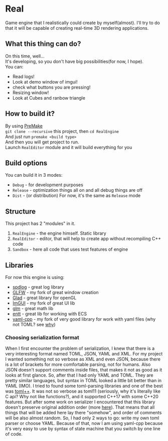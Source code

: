 # Real
Game engine that I realistically could create by myself(almost). I'll try to do that it will be capable of creating real-time 3D rendering applications.

## What this thing can do?
On this time, well...  
It's developing, so you don't have big possibilities(for now, I hope).  
You can: 
+ Read logs!
+ Look at demo window of imgui!
+ check what buttons you are pressing!
+ Resizing window!
+ Look at Cubes and ranbow triangle

## How to build it?
By using [PreMake](https://github.com/premake/premake-core)  
`git clone --recursive` this project, then `cd RealEngine`  
And just run `premake <build type>`  
And then you will get project to run.  
Launch `RealEditor` module and it will build everything for you

## Build options
You can build it in 3 modes:
+ `Debug` - for development purposes
+ `Release` - optimization things all on and all debug things are off
+ `Dist` - (or distribution) For now, it's the same as `Release` mode

## Structure
This project has 2 "modules" in it.  
1) `RealEngine` - the engine himself. Static library
2) `RealEditor` - editor, that will help to create app without recompiling C++ code
3) `Sandbox` - here all code that uses test features of engine

## Libraries
For now this engine is using:
+ [spdlog](https://github.com/gabime/spdlog) - great log library
+ [GLFW](https://github.com/Zelourses/glfw) - my fork of great window creation
+ [Glad](https://glad.dav1d.de/) - great library for openGL
+ [ImGUI](https://github.com/Zelourses/imgui) - my fork of great UI lib
+ [glm](https://github.com/g-truc/glm) - great math lib
+ [entt](https://github.com/skypjack/entt/) - great lib for working with ECS
+ [yaml-cpp](https://github.com/Zelourses/yaml-cpp) - my fork of very good library for work with yaml files (why not TOML? see [why](#choosing-serialization-format))

### Choosing serialization format

When I first encounter the problem of serialization, I knew that there is a very interesting format named TOML, JSON, YAML and XML. For my project I wanted something not so verbose as XML and even JSON, because there is a lot of brackets for more comfortable parsing, not for humans. Also JSON doesn't support comments inside files, that makes it not as good as it looks at first glance. So, after that I had only YAML and TOML. They are pretty similar languages, but syntax in TOML looked a little bit better than in YAML (IMO). I tried to found some toml-parsing libraries and one of the best was [toml++](https://github.com/marzer/tomlplusplus). It was not so verbose as toml11 (seriously, why it's literally like C api? Why not like functions?), and it supported C++17 with some C++20 features. But after some work on serializer I encountered that this library doesn't preserve original addition order (more [here](https://github.com/marzer/tomlplusplus/issues/62)). That means that all things that will be added here lay there "somehow", and order of comments will be also almost random. So, I had only 2 ways to go: write my own toml parser or choose YAML. Because of that, now I am using yaml-cpp because it's very easy to use by syntax of state machine that you switch by one line of code.

